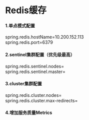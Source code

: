 # Redis缓存

#### 1.单点模式配置
spring.redis.hostName=10.200.152.113 <br>
spring.redis.port=6379
#### 2.sentinel集群配置（优先级最高）
spring.redis.sentinel.nodes= <br>
spring.redis.sentinel.master=
#### 3.cluster集群配置
spring.redis.cluster.nodes= <br>
spring.redis.cluster.max-redirects=
#### 4.增加服务质量Metrics
